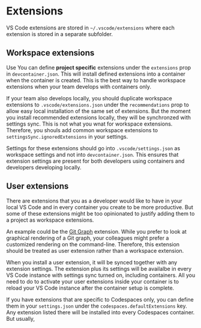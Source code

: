# Extensions

VS Code extensions are stored in `~/.vscode/extensions` where each extension is
stored in a separate subfolder.

## Workspace extensions

Use You can define **project specific** extensions under the `extensions` prop
in `devcontainer.json`. This will install defined extensions into a container
when the container is created. This is the best way to handle workspace
extensions when your team develops with containers only.

If your team also develops locally, you should duplicate workspace extensions to
`.vscode/extensions.json` under the `recommendations` prop to allow easy local
installation of the same set of extensions. But the moment you install
recommended extensions locally, they will be synchronzed with settings sync.
This is not what you wnat for workspace extensions. Therefore, you shouls add
common workspace extensions to `settingsSync.ignoredExtensions` in your
settings.

Settings for these extensions should go into `.vscode/settings.json` as
workspace settings and not into `devcontainer.json`. This ensures that extension
settings are present for both developers using containers and developers
developing locally.

## User extensions

There are extensions that you as a developer would like to have in your local VS
Code and in every container you create to be more productive. But some of these
extensions might be too opinionated to justify adding them to a project as
workspace extensions.

An example could be the
[Git Graph](https://marketplace.visualstudio.com/items?itemName=mhutchie.git-graph)
extension. While you prefer to look at graphical rendering of a Git graph, your
colleagues might prefer a customized rendering on the command-line. Therefore,
this extension should be treated as user extension rather than a workspace
extension.

When you install a user extension, it will be synced together with any extension
settings. The extension plus its settings will be availalbe in every VS Code
instance with settings sync turned on, including containers. All you need to do
to activate your user extensions inside your container is to reload your VS Code
instance after the container setup is complete.

If you have extensions that are specific to Codespaces only, you can define them
in your `settings.json` under the `codespaces.defaultExtensions` key. Any
extension listed there will be installed into every Codespaces container. But
usually,

